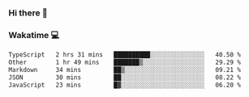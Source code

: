 ### Hi there 👋

<!--
**kikyou14/kikyou14** is a ✨ _special_ ✨ repository because its `README.md` (this file) appears on your GitHub profile.

Here are some ideas to get you started:

- 🔭 I’m currently working on ...
- 🌱 I’m currently learning ...
- 👯 I’m looking to collaborate on ...
- 🤔 I’m looking for help with ...
- 💬 Ask me about ...
- 📫 How to reach me: ...
- 😄 Pronouns: ...
- ⚡ Fun fact: ...
-->

### Wakatime 💻

<!--START_SECTION:waka-->

```txt
TypeScript   2 hrs 31 mins   ██████████░░░░░░░░░░░░░░░   40.50 %
Other        1 hr 49 mins    ███████▒░░░░░░░░░░░░░░░░░   29.29 %
Markdown     34 mins         ██▒░░░░░░░░░░░░░░░░░░░░░░   09.21 %
JSON         30 mins         ██░░░░░░░░░░░░░░░░░░░░░░░   08.22 %
JavaScript   23 mins         █▓░░░░░░░░░░░░░░░░░░░░░░░   06.20 %
```

<!--END_SECTION:waka-->